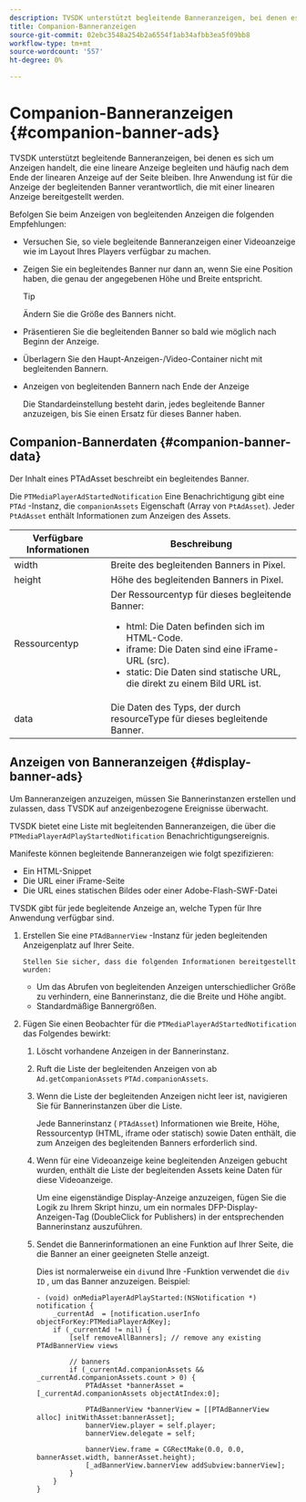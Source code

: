 ```yaml
---
description: TVSDK unterstützt begleitende Banneranzeigen, bei denen es sich um Anzeigen handelt, die eine lineare Anzeige begleiten und häufig nach dem Ende der linearen Anzeige auf der Seite bleiben. Ihre Anwendung ist für die Anzeige der begleitenden Banner verantwortlich, die mit einer linearen Anzeige bereitgestellt werden.
title: Companion-Banneranzeigen
source-git-commit: 02ebc3548a254b2a6554f1ab34afbb3ea5f09bb8
workflow-type: tm+mt
source-wordcount: '557'
ht-degree: 0%

---
```


# Companion-Banneranzeigen {#companion-banner-ads}

TVSDK unterstützt begleitende Banneranzeigen, bei denen es sich um Anzeigen handelt, die eine lineare Anzeige begleiten und häufig nach dem Ende der linearen Anzeige auf der Seite bleiben. Ihre Anwendung ist für die Anzeige der begleitenden Banner verantwortlich, die mit einer linearen Anzeige bereitgestellt werden.

Befolgen Sie beim Anzeigen von begleitenden Anzeigen die folgenden Empfehlungen:

* Versuchen Sie, so viele begleitende Banneranzeigen einer Videoanzeige wie im Layout Ihres Players verfügbar zu machen.
* Zeigen Sie ein begleitendes Banner nur dann an, wenn Sie eine Position haben, die genau der angegebenen Höhe und Breite entspricht.

  >[!TIP]
  >
  >Ändern Sie die Größe des Banners nicht.

* Präsentieren Sie die begleitenden Banner so bald wie möglich nach Beginn der Anzeige.
* Überlagern Sie den Haupt-Anzeigen-/Video-Container nicht mit begleitenden Bannern.
* Anzeigen von begleitenden Bannern nach Ende der Anzeige

  Die Standardeinstellung besteht darin, jedes begleitende Banner anzuzeigen, bis Sie einen Ersatz für dieses Banner haben.

## Companion-Bannerdaten {#companion-banner-data}

Der Inhalt eines PTAdAsset beschreibt ein begleitendes Banner.

<!--<a id="section_D730B4FD6FD749E9860B6A07FC110552"></a>-->

Die `PTMediaPlayerAdStartedNotification` Eine Benachrichtigung gibt eine `PTAd` -Instanz, die `companionAssets` Eigenschaft (Array von `PtAdAsset`).
Jeder `PtAdAsset` enthält Informationen zum Anzeigen des Assets.

<table id="table_760C885E2DCA4BE983CC57FDA7BD5B14"> 
 <thead> 
  <tr> 
   <th colname="col1" class="entry"><b>Verfügbare Informationen</b></th> 
   <th colname="col2" class="entry"><b>Beschreibung</b></th> 
  </tr> 
 </thead>
 <tbody> 
  <tr> 
   <td colname="col1"> width </td> 
   <td colname="col2"> Breite des begleitenden Banners in Pixel. </td> 
  </tr> 
  <tr> 
   <td colname="col1"> height </td> 
   <td colname="col2"> Höhe des begleitenden Banners in Pixel. </td> 
  </tr> 
  <tr> 
   <td colname="col1"> Ressourcentyp </td> 
   <td colname="col2">Der Ressourcentyp für dieses begleitende Banner: 
    <ul id="ul_A067787FE49E4B6095BE0AC1D447DBB3"> 
     <li id="li_02B7224C67004095B3F6E50FD21E507E">html: Die Daten befinden sich im HTML-Code. </li> 
     <li id="li_5F37E14472424F808C6094F42009E676">iframe: Die Daten sind eine iFrame-URL (src). </li> 
     <li id="li_76B945007CE842158B5125422765E0B2">static: Die Daten sind statische URL, die direkt zu einem Bild URL ist. </li> 
    </ul> </td> 
  </tr> 
  <tr> 
   <td colname="col1"> data </td> 
   <td colname="col2"> Die Daten des Typs, der durch <span class="codeph">resourceType</span> für dieses begleitende Banner. </td> 
  </tr> 
 </tbody> 
</table>

## Anzeigen von Banneranzeigen {#display-banner-ads}

Um Banneranzeigen anzuzeigen, müssen Sie Bannerinstanzen erstellen und zulassen, dass TVSDK auf anzeigenbezogene Ereignisse überwacht.

TVSDK bietet eine Liste mit begleitenden Banneranzeigen, die über die `PTMediaPlayerAdPlayStartedNotification` Benachrichtigungsereignis.

Manifeste können begleitende Banneranzeigen wie folgt spezifizieren:

* Ein HTML-Snippet
* Die URL einer iFrame-Seite
* Die URL eines statischen Bildes oder einer Adobe-Flash-SWF-Datei

TVSDK gibt für jede begleitende Anzeige an, welche Typen für Ihre Anwendung verfügbar sind.

1. Erstellen Sie eine `PTAdBannerView`  -Instanz für jeden begleitenden Anzeigenplatz auf Ihrer Seite.

       Stellen Sie sicher, dass die folgenden Informationen bereitgestellt wurden:
   
   * Um das Abrufen von begleitenden Anzeigen unterschiedlicher Größe zu verhindern, eine Bannerinstanz, die die Breite und Höhe angibt.
   * Standardmäßige Bannergrößen.

1. Fügen Sie einen Beobachter für die `PTMediaPlayerAdStartedNotification` das Folgendes bewirkt:
   1. Löscht vorhandene Anzeigen in der Bannerinstanz.
   1. Ruft die Liste der begleitenden Anzeigen von ab `Ad.getCompanionAssets` `PTAd.companionAssets`.
   1. Wenn die Liste der begleitenden Anzeigen nicht leer ist, navigieren Sie für Bannerinstanzen über die Liste.

      Jede Bannerinstanz ( `PTAdAsset`) Informationen wie Breite, Höhe, Ressourcentyp (HTML, iframe oder statisch) sowie Daten enthält, die zum Anzeigen des begleitenden Banners erforderlich sind.
   1. Wenn für eine Videoanzeige keine begleitenden Anzeigen gebucht wurden, enthält die Liste der begleitenden Assets keine Daten für diese Videoanzeige.

      Um eine eigenständige Display-Anzeige anzuzeigen, fügen Sie die Logik zu Ihrem Skript hinzu, um ein normales DFP-Display-Anzeigen-Tag (DoubleClick for Publishers) in der entsprechenden Bannerinstanz auszuführen.
   1. Sendet die Bannerinformationen an eine Funktion auf Ihrer Seite, die die Banner an einer geeigneten Stelle anzeigt.

      Dies ist normalerweise ein `div`und Ihre -Funktion verwendet die `div ID` , um das Banner anzuzeigen. Beispiel:

      ```
      - (void) onMediaPlayerAdPlayStarted:(NSNotification *) notification { 
          _currentAd  = [notification.userInfo  objectForKey:PTMediaPlayerAdKey];  
          if (_currentAd != nil) { 
              [self removeAllBanners]; // remove any existing PTAdBannerView views 
      
              // banners 
              if (_currentAd.companionAssets && _currentAd.companionAssets.count > 0) { 
                  PTAdAsset *bannerAsset = [_currentAd.companionAssets objectAtIndex:0]; 
      
                  PTAdBannerView *bannerView = [[PTAdBannerView alloc] initWithAsset:bannerAsset];  
                  bannerView.player = self.player; 
                  bannerView.delegate = self; 
      
                  bannerView.frame = CGRectMake(0.0, 0.0, bannerAsset.width, bannerAsset.height);  
                  [_adBannerView.bannerView addSubview:bannerView]; 
              } 
          } 
      }
      ```
